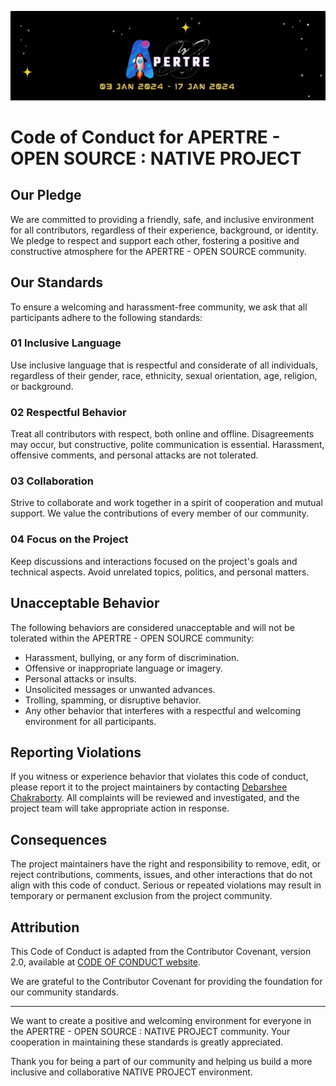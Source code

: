 ![logo](./assets/logo.jpg)

# Code of Conduct for APERTRE - OPEN SOURCE : NATIVE PROJECT

## Our Pledge

We are committed to providing a friendly, safe, and inclusive environment for all contributors, regardless of their experience, background, or identity. We pledge to respect and support each other, fostering a positive and constructive atmosphere for the APERTRE - OPEN SOURCE community.

## Our Standards

To ensure a welcoming and harassment-free community, we ask that all participants adhere to the following standards:

### 01 Inclusive Language

Use inclusive language that is respectful and considerate of all individuals, regardless of their gender, race, ethnicity, sexual orientation, age, religion, or background.

### 02 Respectful Behavior

Treat all contributors with respect, both online and offline. Disagreements may occur, but constructive, polite communication is essential. Harassment, offensive comments, and personal attacks are not tolerated.

### 03 Collaboration

Strive to collaborate and work together in a spirit of cooperation and mutual support. We value the contributions of every member of our community.

### 04 Focus on the Project

Keep discussions and interactions focused on the project's goals and technical aspects. Avoid unrelated topics, politics, and personal matters.

## Unacceptable Behavior

The following behaviors are considered unacceptable and will not be tolerated within the APERTRE - OPEN SOURCE community:

- Harassment, bullying, or any form of discrimination.
- Offensive or inappropriate language or imagery.
- Personal attacks or insults.
- Unsolicited messages or unwanted advances.
- Trolling, spamming, or disruptive behavior.
- Any other behavior that interferes with a respectful and welcoming environment for all participants.

## Reporting Violations

If you witness or experience behavior that violates this code of conduct, please report it to the project maintainers by contacting [Debarshee Chakraborty](mailto:debarsheechakraborty.11d@gmail.com). All complaints will be reviewed and investigated, and the project team will take appropriate action in response.

## Consequences

The project maintainers have the right and responsibility to remove, edit, or reject contributions, comments, issues, and other interactions that do not align with this code of conduct. Serious or repeated violations may result in temporary or permanent exclusion from the project community.

## Attribution

This Code of Conduct is adapted from the Contributor Covenant, version 2.0, available at [CODE OF CONDUCT website](https://www.contributor-covenant.org/version/2/0/code_of_conduct.html).

We are grateful to the Contributor Covenant for providing the foundation for our community standards.

---

We want to create a positive and welcoming environment for everyone in the APERTRE - OPEN SOURCE : NATIVE PROJECT community. Your cooperation in maintaining these standards is greatly appreciated.

Thank you for being a part of our community and helping us build a more inclusive and collaborative NATIVE PROJECT environment.
